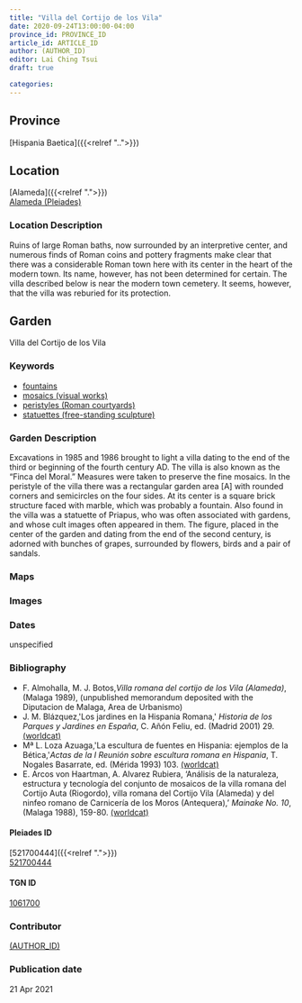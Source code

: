 ```yaml
---
title: "Villa del Cortijo de los Vila"
date: 2020-09-24T13:00:00-04:00
province_id: PROVINCE_ID
article_id: ARTICLE_ID
author: (AUTHOR_ID)
editor: Lai Ching Tsui
draft: true

categories:
---
```


## Province

[Hispania Baetica]({{<relref "..">}})  

<!--### Province Description-->

<!-- DESCRIPTION -->


## Location

[Alameda]({{<relref ".">}}) \
[Alameda (Pleiades)](https://pleiades.stoa.org/places/270382)

### Location Description

Ruins of large Roman baths, now surrounded by an interpretive center, and numerous finds of Roman coins and pottery fragments make clear that there was a considerable Roman town here with its center in the heart of the modern town.  Its name, however, has not been determined for certain.  The villa described below is near the modern town cemetery.  It seems, however, that the villa was reburied for its protection.

<!--## Sublocation-->

<!--
[AREA WITHIN LOCATION, LIKE “PALATINE HILL”](GEOREFERENCE LINK)
A sublocation is any area larger than an individual garden, but located within a location. I would always try to include a link to a controlled vocabulary here if possible. This ID may well be different from the Garden ID, e.g., Pompeii versus a Garden in one of the houses which has its own Pleiades ID.
-->

<!--### Sublocation Description-->

<!-- DESCRIPTION -->

## Garden

Villa del Cortijo de los Vila

### Keywords

- [fountains](http://vocab.getty.edu/page/aat/300006179)
- [mosaics (visual works)](http://vocab.getty.edu/page/aat/300015342)
- [peristyles (Roman courtyards)](http://vocab.getty.edu/page/aat/300004029)
- [statuettes (free-standing sculpture)](http://vocab.getty.edu/page/aat/300312262)
<!-- - [Priapus](#) -->


### Garden Description

Excavations in 1985 and 1986 brought to light a villa dating to the end of the third or beginning of the fourth century AD.  The villa is also known as the “Finca del Moral.”  Measures were taken to preserve the fine mosaics. In the peristyle of the villa there was a rectangular garden area [A] with rounded corners and semicircles on the four sides. At its center is a square brick structure faced with marble, which was probably a fountain. Also found in the villa was a statuette of Priapus, who was often associated with gardens, and whose cult images often appeared in them. The figure, placed in the center of the garden and dating from the end of the second century, is adorned with bunches of grapes, surrounded by flowers, birds and a pair of sandals.

### Maps

<!--
{{< figure src="IMG_URL" alt="ALT_TEXT" title="CAPTION" >}}
-->

<!--### Plans-->

<!--
{{< figure src="IMG_URL" alt="ALT_TEXT" title="CAPTION" >}}
-->

### Images


### Dates

unspecified

### Bibliography

* F. Almohalla, M. J. Botos,*Villa romana del cortijo de los Vila (Alameda)*, (Malaga 1989), (unpublished memorandum deposited with the Diputacion de Malaga, Area de Urbanismo)
* J. M. Blázquez,'Los jardines en la Hispania Romana,' *Historia de los Parques y Jardines en España*, C. Añón Feliu, ed. (Madrid 2001) 29. [(worldcat)](http://www.worldcat.org/oclc/1090911182)
* Mª L. Loza Azuaga,'La escultura de fuentes en Hispania: ejemplos de la Bética,'*Actas de la I Reunión sobre escultura romana en Hispania*, T. Nogales Basarrate, ed. (Mérida 1993) 103. [(worldcat)](http://www.worldcat.org/oclc/884615852)
* E. Arcos von Haartman, A. Alvarez Rubiera, ‘Análisis de la naturaleza, estructura y tecnología del conjunto de mosaicos de la villa romana del Cortijo Auta (Riogordo), villa romana del Cortijo Vila (Alameda) y del ninfeo romano de Carnicería de los Moros (Antequera),’ *Mainake  No. 10*, (Malaga 1988), 159-80. [(worldcat)](http://www.worldcat.org/oclc/806736187)

<!--#### Periodo ID-->

<!-- [PERIODO_ID](https://pleiades.stoa.org/places/PLEIADES_ID) -->

#### Pleiades ID

[521700444]({{<relref ".">}}) \
[521700444](https://pleiades.stoa.org/places/521700444)

#### TGN ID

[1061700](http://vocab.getty.edu/page/tgn/1061700)

### Contributor

[(AUTHOR_ID)](link) <!-- - (ORCID: [xxx](link)) -->

### Publication date


21 Apr 2021

<!--### Related articles-->

<!-- Links to other related articles. Leave blank for now -->